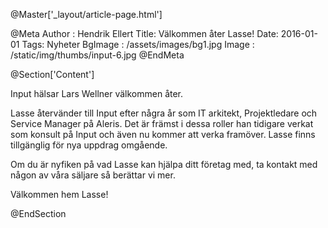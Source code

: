 @Master['_layout/article-page.html']

@Meta
Author : Hendrik Ellert
Title: Välkommen åter Lasse!
Date: 2016-01-01
Tags: Nyheter
BgImage : /assets/images/bg1.jpg
Image : /static/img/thumbs/input-6.jpg
@EndMeta

@Section['Content']

Input hälsar Lars Wellner välkommen åter. 

Lasse återvänder till Input efter några år som IT arkitekt, Projektledare och Service Manager på Aleris. Det är främst i dessa roller han tidigare verkat som konsult på Input och även nu kommer att verka framöver. Lasse finns tillgänglig för nya uppdrag omgående.

Om du är nyfiken på vad Lasse kan hjälpa ditt företag med, ta kontakt med någon av våra säljare så berättar vi mer.

Välkommen hem Lasse!

@EndSection
